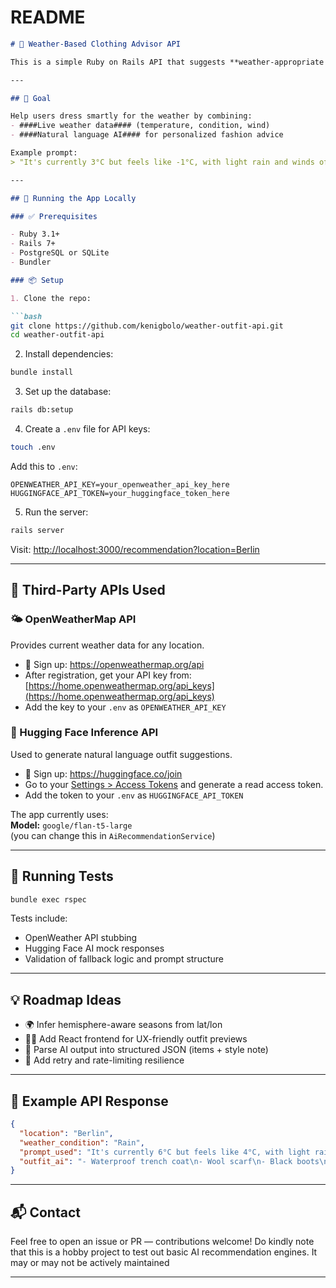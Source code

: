 # README

```markdown
# 👕 Weather-Based Clothing Advisor API

This is a simple Ruby on Rails API that suggests **weather-appropriate outfit recommendations** based on the **current weather** in any city. It uses data from the **OpenWeatherMap API** and generates natural language outfit suggestions via the **Hugging Face Inference API**.

---

## 🎯 Goal

Help users dress smartly for the weather by combining:
- ####Live weather data#### (temperature, condition, wind)
- ####Natural language AI#### for personalized fashion advice

Example prompt:  
> "It's currently 3°C but feels like -1°C, with light rain and winds of 25 km/h. It's evening in Oslo. Suggest a complete outfit including outerwear, footwear, and accessories."

---

## 🚀 Running the App Locally

### ✅ Prerequisites

- Ruby 3.1+
- Rails 7+
- PostgreSQL or SQLite
- Bundler

### 📦 Setup

1. Clone the repo:

```bash
git clone https://github.com/kenigbolo/weather-outfit-api.git
cd weather-outfit-api
```

2. Install dependencies:

```bash
bundle install
```

3. Set up the database:

```bash
rails db:setup
```

4. Create a `.env` file for API keys:

```bash
touch .env
```

Add this to `.env`:

```dotenv
OPENWEATHER_API_KEY=your_openweather_api_key_here
HUGGINGFACE_API_TOKEN=your_huggingface_token_here
```

5. Run the server:

```bash
rails server
```

Visit: [http://localhost:3000/recommendation?location=Berlin](http://localhost:3000/recommendation?location=Berlin)

---

## 🔗 Third-Party APIs Used

### 🌤 OpenWeatherMap API

Provides current weather data for any location.

- 📌 Sign up: https://openweathermap.org/api
- After registration, get your API key from: [https://home.openweathermap.org/api_keys](https://home.openweathermap.org/api_keys)
- Add the key to your `.env` as `OPENWEATHER_API_KEY`

### 🧠 Hugging Face Inference API

Used to generate natural language outfit suggestions.

- 📌 Sign up: https://huggingface.co/join
- Go to your [Settings > Access Tokens](https://huggingface.co/settings/tokens) and generate a read access token.
- Add the token to your `.env` as `HUGGINGFACE_API_TOKEN`

The app currently uses:  
**Model:** `google/flan-t5-large`  
(you can change this in `AiRecommendationService`)

---

## 🧪 Running Tests

```bash
bundle exec rspec
```

Tests include:
- OpenWeather API stubbing
- Hugging Face AI mock responses
- Validation of fallback logic and prompt structure

---

## 💡 Roadmap Ideas

- 🌍 Infer hemisphere-aware seasons from lat/lon
- 🧑‍🎨 Add React frontend for UX-friendly outfit previews
- 🧥 Parse AI output into structured JSON (items + style note)
- 🧪 Add retry and rate-limiting resilience

---

## 🧵 Example API Response

```json
{
  "location": "Berlin",
  "weather_condition": "Rain",
  "prompt_used": "It's currently 6°C but feels like 4°C, with light rain and winds of 25 km/h. It's evening in Berlin. Suggest a complete outfit that includes outerwear, footwear, and accessories.",
  "outfit_ai": "- Waterproof trench coat\n- Wool scarf\n- Black boots\n\nStyle Note: A functional yet stylish choice to keep you warm and dry."
}
```

---

## 📬 Contact

Feel free to open an issue or PR — contributions welcome! Do kindly note that this is a hobby project to test out basic AI recommendation engines. It may or may not be actively maintained

---
```

